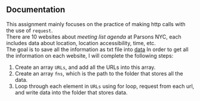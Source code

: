 ## Documentation
This assignment mainly focuses on the practice of making http calls with the use of `request`. <br/>
There are 10 websites about *meeting list agenda* at Parsons NYC, each includes data about location, location accessibility, time, etc. <br/> The goal is to save all the information as txt file into [data](https://github.com/yiranni/data-structures/tree/master/data)
In order to get all the information on each website, I will complete the following steps: <br/>
1. Create an array `URLs`, and add all the URLs into this array.
2. Create an array `fns`, which is the path to the folder that stores all the data.
3. Loop through each element in `URLs` using for loop, request from each url, and write data into the folder that stores data.